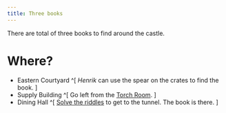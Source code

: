 ```yaml
---
title: Three books
---
```


There are total of three books to find around the castle.

# Where?
 - Eastern Courtyard ^[ *Henrik* can use the spear on the crates to find the book. ]
 - Supply Building ^[ Go left from the [Torch Room](090-torch-room.md). ]
 - Dining Hall ^[ [Solve the riddles](100-dining-hall/index.md) to get to the tunnel. The book is there. ]
